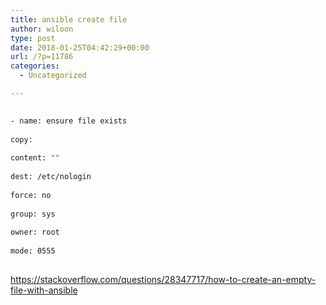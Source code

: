 ```yaml
---
title: ansible create file
author: wiloon
type: post
date: 2018-01-25T04:42:29+00:00
url: /?p=11786
categories:
  - Uncategorized

---
```

```bash
  
- name: ensure file exists
    
copy:
      
content: ""
      
dest: /etc/nologin
      
force: no
      
group: sys
      
owner: root
      
mode: 0555
  
```

https://stackoverflow.com/questions/28347717/how-to-create-an-empty-file-with-ansible